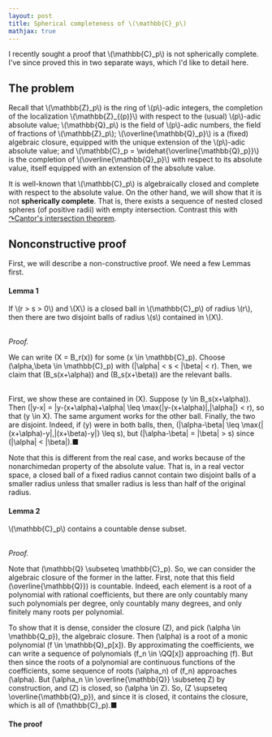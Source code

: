 ```yaml
---
layout: post
title: Spherical completeness of \(\mathbb{C}_p\)
mathjax: true
---
```


I recently sought a proof that \\(\mathbb{C}_p\\) is not spherically complete. I've since proved this in two separate ways, which I'd like to detail here.

## The problem

Recall that \\(\mathbb{Z}\_p\\) is the ring of \\(p\\)-adic integers, the completion of the localization \\(\mathbb{Z}\_{(p)}\\) with respect to the (usual) \\(p\\)-adic absolute value; \\(\mathbb{Q}\_p\\) is the field of \\(p\\)-adic numbers, the field of fractions of \\(\mathbb{Z}\_p\\); \\(\overline{\mathbb{Q}\_p}\\) is a (fixed) algebraic closure, equipped with the unique extension of the \\(p\\)-adic absolute value; and \\(\mathbb{C}\_p = \widehat{\overline{\mathbb{Q}\_p}}\\) is the completion of \\(\overline{\mathbb{Q}\_p}\\) with respect to its absolute value, itself equipped with an extension of the absolute value.

It is well-known that \\(\mathbb{C}\_p\\) is algebraically closed and complete with respect to the absolute value. On the other hand, we will show that it is not **spherically complete**. That is, there exists a sequence of nested closed spheres (of positive radii) with empty intersection. Contrast this with [&#x21B7;Cantor's intersection theorem](https://en.wikipedia.org/wiki/Cantor%27s_intersection_theorem).

## Nonconstructive proof

First, we will describe a non-constructive proof. We need a few Lemmas first.

#### Lemma 1

<div>If \(r > s > 0\) and \(X\) is a closed ball in \(\mathbb{C}_p\) of radius \(r\), then there are two disjoint balls of radius \(s\) contained in \(X\).<br><br>

<em>Proof.</em><br>

We can write \(X = B_r(x)\) for some \(x \in \mathbb{C}_p\). Choose \(\alpha,\beta \in \mathbb{C}_p\) with \(|\alpha| < s < |\beta| < r\). Then, we claim that \(B_s(x+\alpha)\) and \(B_s(x+\beta)\) are the relevant balls.<br><br>

First, we show these are contained in \(X\). Suppose \(y \in B_s(x+\alpha)\). Then \(|y-x| = |y-(x+\alpha)+\alpha| \leq \max\{|y-(x+\alpha)|,|\alpha|\} < r\), so that \(y \in X\). The same argument works for the other ball. Finally, the two are disjoint. Indeed, if \(y\) were in both balls, then, \(|\alpha-\beta| \leq \max\{|(x+\alpha)-y|,|(x+\beta)-y|\} \leq s\), but \(|\alpha-\beta| = |\beta| > s\) since \(|\alpha| < |\beta|\).&#x25A0;</div>

Note that this is different from the real case, and works because of the nonarchimedan property of the absolute value. That is, in a real vector space, a closed ball of a fixed radius cannot contain two disjoint balls of a smaller radius unless that smaller radius is less than half of the original radius.

#### Lemma 2

<div>\(\mathbb{C}_p\) contains a countable dense subset.<br><br>

<em>Proof.</em><br>

Note that \(\mathbb{Q} \subseteq \mathbb{C}_p\). So, we can consider the algebraic closure of the former in the latter. First, note that this field \(\overline{\mathbb{Q}}\) is countable. Indeed, each element is a root of a polynomial with rational coefficients, but there are only countably many such polynomials per degree, only countably many degrees, and only finitely many roots per polynomial.

To show that it is dense, consider the closure \(Z\), and pick \(\alpha \in \mathbb{Q_p}\), the algebraic closure. Then \(\alpha\) is a root of a monic polynomial \(f \in \mathbb{Q}_p[x]\). By approximating the coefficients, we can write a sequence of polynomials \(f_n \in \QQ[x]\) approaching \(f\). But then since the roots of a polynomial are continuous functions of the coefficients, some sequence of roots \(\alpha_n\) of \(f_n\) approaches \(\alpha\). But \(\alpha_n \in \overline{\mathbb{Q}} \subseteq Z\) by construction, and \(Z\) is closed, so \(\alpha \in Z\). So, \(Z \supseteq \overline{\mathbb{Q}_p}\), and since it is closed, it contains the closure, which is all of \(\mathbb{C}_p\).&#x25A0;</div>

#### The proof